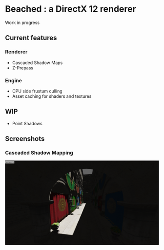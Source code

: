 # Beached : a DirectX 12 renderer

Work in progress

## Current features

### Renderer
- Cascaded Shadow Maps
- Z-Prepass

### Engine
- CPU side frustum culling
- Asset caching for shaders and textures

## WIP

- Point Shadows

## Screenshots

### Cascaded Shadow Mapping
![CSM](.github/CSM.png)
